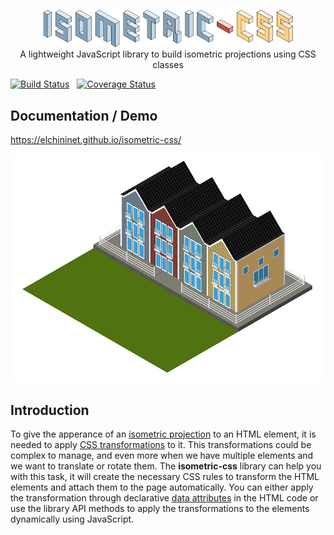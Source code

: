 <p align="center">
    <a href="https://github.com/elchininet/isometric-css">
        <img src="./docs-src/src/images/isometric-css.png?raw=true" width="400" title="isometric" />
    </a>
    <br>
    A lightweight JavaScript library to build isometric projections using CSS classes
</p>

[![Build Status](https://travis-ci.com/elchininet/isometric-css.svg?branch=master)](https://travis-ci.com/elchininet/isometric-css) &nbsp; [![Coverage Status](https://coveralls.io/repos/github/elchininet/isometric-css/badge.svg?branch=master)](https://coveralls.io/github/elchininet/isometric-css?branch=master)

## Documentation / Demo

https://elchininet.github.io/isometric-css/

<a href="https://elchininet.github.io/isometric-css/">
    <img src="./docs-src/src/images/isometric.png?raw=true" width="838" title="isometric" />
</a>

## Introduction

To give the apperance of an <a href="https://en.wikipedia.org/wiki/Isometric_projection" target="_blank" rel="noreferrer noopener">isometric projection</a> to an HTML element, it is needed to apply <a href="https://developer.mozilla.org/en-US/docs/Web/CSS/transform" target="_blank" rel="noreferrer noopener">CSS transformations</a> to it. This transformations could be complex to manage, and even more when we have multiple elements and we want to translate or rotate them. The **isometric-css** library can help you with this task, it will create the necessary CSS rules to transform the HTML elements and attach them to the page automatically. You can either apply the transformation through declarative <a href="https://developer.mozilla.org/en-US/docs/Web/HTML/Global_attributes/data-*" target="_blank" rel="noreferrer noopener">data attributes</a> in the HTML code or use the library API methods to apply the transformations to the elements dynamically using JavaScript.